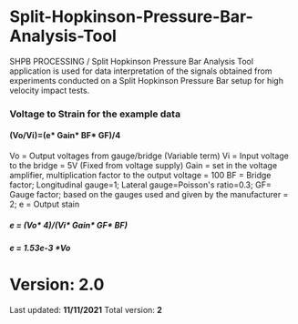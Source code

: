 # Split-Hopkinson-Pressure-Bar-Analysis-Tool
SHPB PROCESSING / Split Hopkinson Pressure Bar Analysis Tool application is used for data interpretation of the signals obtained from experiments conducted on a Split Hopkinson Pressure Bar setup for high velocity impact tests.


### Voltage to Strain for the example data
#### (Vo/Vi)=(e* Gain* BF* GF)/4

Vo = Output voltages from gauge/bridge (Variable term)
Vi = Input voltage to the bridge = 5V (Fixed from voltage supply)
Gain = set in the voltage amplifier, multiplication factor to the output voltage = 100
BF = Bridge factor; Longitudinal gauge=1; Lateral gauge=Poisson's ratio=0.3;
GF= Gauge factor; based on the gauges used and given by the manufacturer = 2;
e = Output stain

##### e = (Vo* 4)/(Vi* Gain* GF* BF)
##### e = 1.53e-3 *Vo

# Version: 2.0 
Last updated: **11/11/2021**
Total version: **2**
